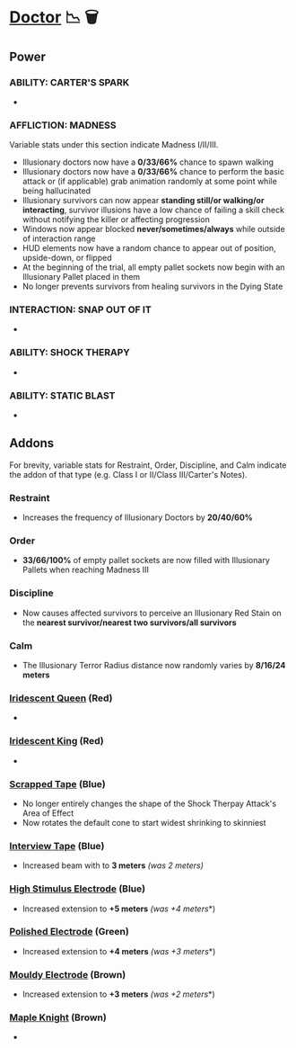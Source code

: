 # [Doctor](<https://deadbydaylight.wiki.gg/wiki/Herman_Carter>) 📉 🗑️

## Power

### ABILITY: CARTER'S SPARK

-


### AFFLICTION: MADNESS

Variable stats under this section indicate Madness I/II/III.

- Illusionary doctors now have a **0/33/66%** chance to spawn walking
- Illusionary doctors now have a **0/33/66%** chance to perform the basic attack or (if applicable) grab animation randomly at some point while being hallucinated
- Illusionary survivors can now appear **standing still/or walking/or interacting**, survivor illusions have a low chance of failing a skill check without notifying the killer or affecting progression
- Windows now appear blocked **never/sometimes/always** while outside of interaction range
- HUD elements now have a random chance to appear out of position, upside-down, or flipped <!-- This would likely be a tremendous amount of work for the given not-so-impactful result, but it's a fun idea :) -->
- At the beginning of the trial, all empty pallet sockets now begin with an Illusionary Pallet placed in them
- No longer prevents survivors from healing survivors in the Dying State


### INTERACTION: SNAP OUT OF IT

-


### ABILITY: SHOCK THERAPY

-


### ABILITY: STATIC BLAST

-


## Addons

For brevity, variable stats for Restraint, Order, Discipline, and Calm indicate the addon of that type (e.g. Class I or II/Class III/Carter's Notes).

### Restraint

- Increases the frequency of Illusionary Doctors by **20/40/60%**


### Order

- **33/66/100%** of empty pallet sockets are now filled with Illusionary Pallets when reaching Madness III


### Discipline

- Now causes affected survivors to perceive an Illusionary Red Stain on the **nearest survivor/nearest two survivors/all survivors**


### Calm

- The Illusionary Terror Radius distance now randomly varies by **8/16/24 meters**


### [Iridescent Queen](<https://deadbydaylight.wiki.gg/wiki/Iridescent_Queen>) (Red)

-

### [Iridescent King](<https://deadbydaylight.wiki.gg/wiki/Iridescent_King>) (Red)

-

### [Scrapped Tape](<https://deadbydaylight.wiki.gg/wiki/Scrapped_Tape>) (Blue)

- No longer entirely changes the shape of the Shock Therpay Attack's Area of Effect
- Now rotates the default cone to start widest shrinking to skinniest


### [Interview Tape](<https://deadbydaylight.wiki.gg/wiki/Interview_Tape>) (Blue)

- Increased beam with to **3 meters** *(was 2 meters)*


### [High Stimulus Electrode](<https://deadbydaylight.wiki.gg/wiki/High_Stimulus_Electrode>) (Blue)

- Increased extension to **+5 meters** *(was +4 meters**)


### [Polished Electrode](<https://deadbydaylight.wiki.gg/wiki/Polished_Electrode>) (Green)

- Increased extension to **+4 meters** *(was +3 meters**)


### [Mouldy Electrode](<https://deadbydaylight.wiki.gg/wiki/Mouldy_Electrode>) (Brown)

- Increased extension to **+3 meters** *(was +2 meters**)


### [Maple Knight](<https://deadbydaylight.wiki.gg/wiki/Maple_Knight>) (Brown)

-
